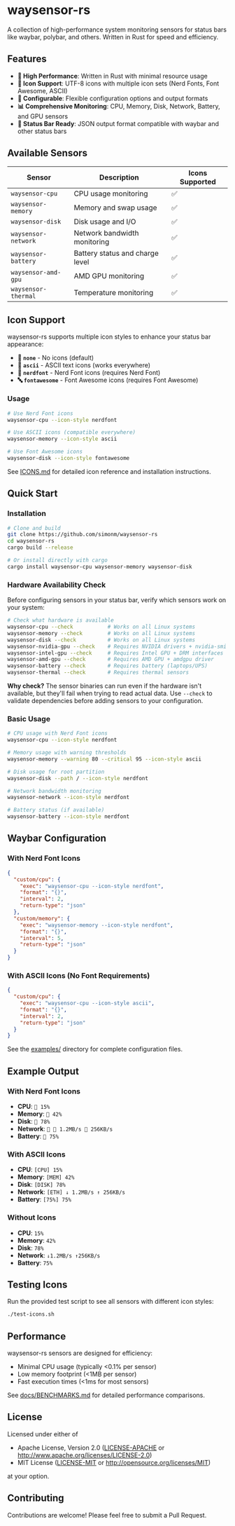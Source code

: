 # waysensor-rs

A collection of high-performance system monitoring sensors for status bars like waybar, polybar, and others. Written in Rust for speed and efficiency.

## Features

- **🚀 High Performance**: Written in Rust with minimal resource usage
- **🎨 Icon Support**: UTF-8 icons with multiple icon sets (Nerd Fonts, Font Awesome, ASCII)
- **🔧 Configurable**: Flexible configuration options and output formats
- **📊 Comprehensive Monitoring**: CPU, Memory, Disk, Network, Battery, and GPU sensors
- **🎯 Status Bar Ready**: JSON output format compatible with waybar and other status bars

## Available Sensors

| Sensor              | Description                     | Icons Supported |
| ------------------- | ------------------------------- | --------------- |
| `waysensor-cpu`     | CPU usage monitoring            | ✅              |
| `waysensor-memory`  | Memory and swap usage           | ✅              |
| `waysensor-disk`    | Disk usage and I/O              | ✅              |
| `waysensor-network` | Network bandwidth monitoring    | ✅              |
| `waysensor-battery` | Battery status and charge level | ✅              |
| `waysensor-amd-gpu` | AMD GPU monitoring              | ✅              |
| `waysensor-thermal` | Temperature monitoring          | ✅              |

## Icon Support

waysensor-rs supports multiple icon styles to enhance your status bar appearance:

- **🚫 `none`** - No icons (default)
- **📝 `ascii`** - ASCII text icons (works everywhere)
- **🎨 `nerdfont`** - Nerd Font icons (requires Nerd Font)
- **🔤 `fontawesome`** - Font Awesome icons (requires Font Awesome)

### Usage

```bash
# Use Nerd Font icons
waysensor-cpu --icon-style nerdfont

# Use ASCII icons (compatible everywhere)
waysensor-memory --icon-style ascii

# Use Font Awesome icons
waysensor-disk --icon-style fontawesome
```

See [ICONS.md](ICONS.md) for detailed icon reference and installation instructions.

## Quick Start

### Installation

```bash
# Clone and build
git clone https://github.com/simonm/waysensor-rs
cd waysensor-rs
cargo build --release

# Or install directly with cargo
cargo install waysensor-cpu waysensor-memory waysensor-disk
```

### Hardware Availability Check

Before configuring sensors in your status bar, verify which sensors work on your system:

```bash
# Check what hardware is available
waysensor-cpu --check           # Works on all Linux systems
waysensor-memory --check        # Works on all Linux systems
waysensor-disk --check          # Works on all Linux systems
waysensor-nvidia-gpu --check    # Requires NVIDIA drivers + nvidia-smi
waysensor-intel-gpu --check     # Requires Intel GPU + DRM interfaces
waysensor-amd-gpu --check       # Requires AMD GPU + amdgpu driver
waysensor-battery --check       # Requires battery (laptops/UPS)
waysensor-thermal --check       # Requires thermal sensors
```

**Why check?** The sensor binaries can run even if the hardware isn't available, but they'll fail when trying to read actual data. Use `--check` to validate dependencies before adding sensors to your configuration.

### Basic Usage

```bash
# CPU usage with Nerd Font icons
waysensor-cpu --icon-style nerdfont

# Memory usage with warning thresholds
waysensor-memory --warning 80 --critical 95 --icon-style ascii

# Disk usage for root partition
waysensor-disk --path / --icon-style nerdfont

# Network bandwidth monitoring
waysensor-network --icon-style nerdfont

# Battery status (if available)
waysensor-battery --icon-style nerdfont
```

## Waybar Configuration

### With Nerd Font Icons

```json
{
  "custom/cpu": {
    "exec": "waysensor-cpu --icon-style nerdfont",
    "format": "{}",
    "interval": 2,
    "return-type": "json"
  },
  "custom/memory": {
    "exec": "waysensor-memory --icon-style nerdfont",
    "format": "{}",
    "interval": 5,
    "return-type": "json"
  }
}
```

### With ASCII Icons (No Font Requirements)

```json
{
  "custom/cpu": {
    "exec": "waysensor-cpu --icon-style ascii",
    "format": "{}",
    "interval": 2,
    "return-type": "json"
  }
}
```

See the [examples/](examples/) directory for complete configuration files.

## Example Output

### With Nerd Font Icons

- **CPU**: `󰍛 15%`
- **Memory**: `󰘚 42%`
- **Disk**: `󰋊 78%`
- **Network**: `󰈀 󰇚 1.2MB/s 󰕒 256KB/s`
- **Battery**: `󰂁 75%`

### With ASCII Icons

- **CPU**: `[CPU] 15%`
- **Memory**: `[MEM] 42%`
- **Disk**: `[DISK] 78%`
- **Network**: `[ETH] ↓ 1.2MB/s ↑ 256KB/s`
- **Battery**: `[75%] 75%`

### Without Icons

- **CPU**: `15%`
- **Memory**: `42%`
- **Disk**: `78%`
- **Network**: `↓1.2MB/s ↑256KB/s`
- **Battery**: `75%`

## Testing Icons

Run the provided test script to see all sensors with different icon styles:

```bash
./test-icons.sh
```

## Performance

waysensor-rs sensors are designed for efficiency:

- Minimal CPU usage (typically <0.1% per sensor)
- Low memory footprint (<1MB per sensor)
- Fast execution times (<1ms for most sensors)

See [docs/BENCHMARKS.md](docs/BENCHMARKS.md) for detailed performance comparisons.

## License

Licensed under either of

- Apache License, Version 2.0 ([LICENSE-APACHE](LICENSE-APACHE) or http://www.apache.org/licenses/LICENSE-2.0)
- MIT License ([LICENSE-MIT](LICENSE-MIT) or http://opensource.org/licenses/MIT)

at your option.

## Contributing

Contributions are welcome! Please feel free to submit a Pull Request.
